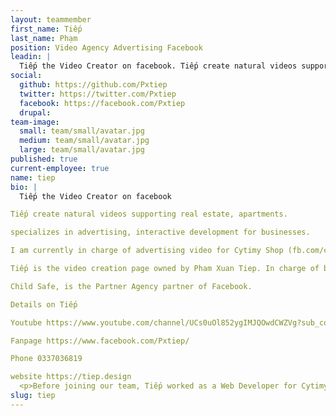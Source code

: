 ```yaml
---
layout: teammember
first_name: Tiếp
last_name: Phạm
position: Video Agency Advertising Facebook
leadin: |
  Tiếp the Video Creator on facebook. Tiếp create natural videos supporting real estate, apartments.
social:
  github: https://github.com/Pxtiep
  twitter: https://twitter.com/Pxtiep
  facebook: https://facebook.com/Pxtiep
  drupal: 
team-image:
  small: team/small/avatar.jpg
  medium: team/small/avatar.jpg
  large: team/small/avatar.jpg
published: true
current-employee: true
name: tiep
bio: |
  Tiếp the Video Creator on facebook

Tiếp create natural videos supporting real estate, apartments.

specializes in advertising, interactive development for businesses.

I am currently in charge of advertising video for Cytimy Shop (fb.com/cytimy), Gushop, and Binh Duong Apartment Real Estate by Tran Thuy Chinh. Also keep the videos I make here. Next.

Tiếp is the video creation page owned by Pham Xuan Tiep. In charge of behind the backend developing real estate and sales shops in Binh Duong.

Child Safe, is the Partner Agency partner of Facebook.

Details on Tiếp

Youtube https://www.youtube.com/channel/UCs0uOl852ygIMJQOwdCWZVg?sub_confirmation=1

Fanpage https://www.facebook.com/Pxtiep/

Phone 0337036819

website https://tiep.design
  <p>Before joining our team, Tiếp worked as a Web Developer for Cytimy and Gushop
slug: tiep
---
```

